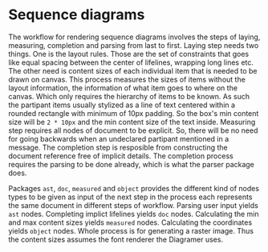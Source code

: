 # Sequence diagrams

The workflow for rendering sequence diagrams involves the steps of laying, measuring, completion and parsing from last to first. Laying step needs two things. One is the layout rules. Those are the set of constraints that goes like equal spacing between the center of lifelines, wrapping long lines etc. The other need is content sizes of each individual item that is needed to be drawn on canvas. This process measures the sizes of items without the layout information, the information of what item goes to where on the canvas. Which only requires the hierarchy of items to be known. As such the partipant items usually stylized as a line of text centered within a rounded rectangle with minimum of 10px padding. So the box's min content size will be `2 * 10px` and the min content size of the text inside. Measuring step requires all nodes of document to be explicit. So, there will be no need for going backwards when an undeclared partipant mentioned in a message. The completion step is resposible from constructing the document reference free of implicit details. The completion process requires the parsing to be done already, which is what the parser package does.

Packages `ast`, `doc`, `measured` and `object` provides the different kind of nodes types to be given as input of the next step in the process each represents the same document in different steps of workflow. Parsing user input yields `ast` nodes. Completing implict lifelines yields `doc` nodes. Calculating the min and max content sizes yields `measured` nodes. Calculating the coordinates yields `object` nodes. Whole process is for generating a raster image. Thus the content sizes assumes the font renderer the Diagramer uses.
